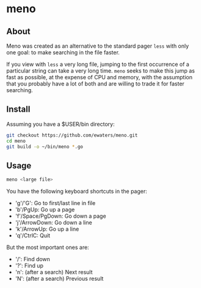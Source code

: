 # meno

## About

Meno was created as an alternative to the standard pager `less` with only one
goal: to make searching in the file faster.

If you view with `less` a very long file, jumping to the first occurrence of a
particular string can take a very long time. `meno` seeks to make this jump as
fast as possible, at the expense of CPU and memory, with the assumption that you
probably have a lot of both and are willing to trade it for faster searching.

## Install

Assuming you have a $USER/bin directory:

```bash
git checkout https://github.com/ewaters/meno.git
cd meno
git build -o ~/bin/meno *.go
```

## Usage

```bash
meno <large file>
```

You have the following keyboard shortcuts in the pager:

- 'g'/'G': Go to first/last line in file
- 'b'/PgUp: Go up a page
- 'f'/Space/PgDown: Go down a page
- 'j'/ArrowDown: Go down a line
- 'k'/ArrowUp: Go up a line
- 'q'/CtrlC: Quit

But the most important ones are:

- '/': Find down
- '?': Find up
- 'n': (after a search) Next result
- 'N': (after a search) Previous result
